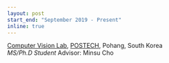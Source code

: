 ```yaml
---
layout: post
start_end: "September 2019 - Present"
inline: true
---
```


[Computer Vision Lab](http://cvlab.postech.ac.kr/lab/), [POSTECH](https://postech.ac.kr/), Pohang, South Korea \
*MS/Ph.D Student*
Advisor: Minsu Cho
